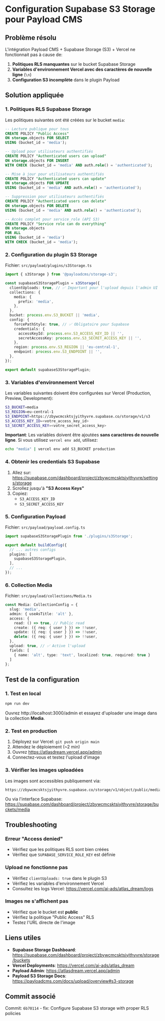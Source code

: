 # Configuration Supabase S3 Storage pour Payload CMS

## Problème résolu

L'intégration Payload CMS + Supabase Storage (S3) + Vercel ne fonctionnait pas à cause de:
1. **Politiques RLS manquantes** sur le bucket Supabase Storage
2. **Variables d'environnement Vercel avec des caractères de nouvelle ligne** (`\n`)
3. **Configuration S3 incomplète** dans le plugin Payload

## Solution appliquée

### 1. Politiques RLS Supabase Storage

Les politiques suivantes ont été créées sur le bucket `media`:

```sql
-- Lecture publique pour tous
CREATE POLICY "Public Access"
ON storage.objects FOR SELECT
USING (bucket_id = 'media');

-- Upload pour utilisateurs authentifiés
CREATE POLICY "Authenticated users can upload"
ON storage.objects FOR INSERT
WITH CHECK (bucket_id = 'media' AND auth.role() = 'authenticated');

-- Mise à jour pour utilisateurs authentifiés
CREATE POLICY "Authenticated users can update"
ON storage.objects FOR UPDATE
USING (bucket_id = 'media' AND auth.role() = 'authenticated');

-- Suppression pour utilisateurs authentifiés
CREATE POLICY "Authenticated users can delete"
ON storage.objects FOR DELETE
USING (bucket_id = 'media' AND auth.role() = 'authenticated');

-- Accès complet pour service_role (API S3)
CREATE POLICY "Service role can do everything"
ON storage.objects
FOR ALL
USING (bucket_id = 'media')
WITH CHECK (bucket_id = 'media');
```

### 2. Configuration du plugin S3 Storage

Fichier: `src/payload/plugins/s3Storage.ts`

```typescript
import { s3Storage } from '@payloadcms/storage-s3';

const supabaseS3StoragePlugin = s3Storage({
  clientUploads: true, // ✅ Important pour l'upload depuis l'admin UI
  collections: {
    media: {
      prefix: 'media',
    },
  },
  bucket: process.env.S3_BUCKET || 'media',
  config: {
    forcePathStyle: true, // ✅ Obligatoire pour Supabase
    credentials: {
      accessKeyId: process.env.S3_ACCESS_KEY_ID || '',
      secretAccessKey: process.env.S3_SECRET_ACCESS_KEY || '',
    },
    region: process.env.S3_REGION || 'eu-central-1',
    endpoint: process.env.S3_ENDPOINT || '',
  },
});

export default supabaseS3StoragePlugin;
```

### 3. Variables d'environnement Vercel

Les variables suivantes doivent être configurées sur Vercel (Production, Preview, Development):

```bash
S3_BUCKET=media
S3_REGION=eu-central-1
S3_ENDPOINT=https://zbywcmcsktsjyithyvre.supabase.co/storage/v1/s3
S3_ACCESS_KEY_ID=<votre_access_key_id>
S3_SECRET_ACCESS_KEY=<votre_secret_access_key>
```

**Important**: Les variables doivent être ajoutées **sans caractères de nouvelle ligne**. Si vous utilisez `vercel env add`, utilisez:

```bash
echo "media" | vercel env add S3_BUCKET production
```

### 4. Obtenir les credentials S3 Supabase

1. Allez sur: https://supabase.com/dashboard/project/zbywcmcsktsjyithyvre/settings/storage
2. Scrollez jusqu'à **"S3 Access Keys"**
3. Copiez:
   - `S3_ACCESS_KEY_ID`
   - `S3_SECRET_ACCESS_KEY`

### 5. Configuration Payload

Fichier: `src/payload/payload.config.ts`

```typescript
import supabaseS3StoragePlugin from './plugins/s3Storage';

export default buildConfig({
  // ... autres configs
  plugins: [
    supabaseS3StoragePlugin,
  ],
  // ...
});
```

### 6. Collection Media

Fichier: `src/payload/collections/Media.ts`

```typescript
const Media: CollectionConfig = {
  slug: 'media',
  admin: { useAsTitle: 'alt' },
  access: {
    read: () => true, // Public read
    create: ({ req: { user } }) => !!user,
    update: ({ req: { user } }) => !!user,
    delete: ({ req: { user } }) => !!user,
  },
  upload: true, // ✅ Active l'upload
  fields: [
    { name: 'alt', type: 'text', localized: true, required: true }
  ]
};
```

## Test de la configuration

### 1. Test en local

```bash
npm run dev
```

Ouvrez http://localhost:3000/admin et essayez d'uploader une image dans la collection **Media**.

### 2. Test en production

1. Déployez sur Vercel: `git push origin main`
2. Attendez le déploiement (~2 min)
3. Ouvrez https://atlasdream.vercel.app/admin
4. Connectez-vous et testez l'upload d'image

### 3. Vérifier les images uploadées

Les images sont accessibles publiquement via:
```
https://zbywcmcsktsjyithyvre.supabase.co/storage/v1/object/public/media/media/<filename>
```

Ou via l'interface Supabase:
https://supabase.com/dashboard/project/zbywcmcsktsjyithyvre/storage/buckets/media

## Troubleshooting

### Erreur "Access denied"
- Vérifiez que les politiques RLS sont bien créées
- Vérifiez que `SUPABASE_SERVICE_ROLE_KEY` est définie

### Upload ne fonctionne pas
- Vérifiez `clientUploads: true` dans le plugin S3
- Vérifiez les variables d'environnement Vercel
- Consultez les logs Vercel: https://vercel.com/ai-ads/atlas_dream/logs

### Images ne s'affichent pas
- Vérifiez que le bucket est **public**
- Vérifiez la politique "Public Access" RLS
- Testez l'URL directe de l'image

## Liens utiles

- **Supabase Storage Dashboard**: https://supabase.com/dashboard/project/zbywcmcsktsjyithyvre/storage/buckets
- **Vercel Deployments**: https://vercel.com/ai-ads/atlas_dream
- **Payload Admin**: https://atlasdream.vercel.app/admin
- **Payload S3 Storage Docs**: https://payloadcms.com/docs/upload/overview#s3-storage

## Commit associé

Commit: `6b70114` - fix: Configure Supabase S3 storage with proper RLS policies
